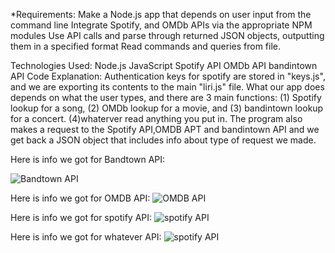 *Requirements:
Make a Node.js app that depends on user input from the command line
Integrate Spotify, and OMDb APIs via the appropriate NPM modules
Use API calls and parse through returned JSON objects, outputting them in a specified format
Read commands and queries from file.

Technologies Used:
Node.js
JavaScript
Spotify API 
OMDb API 
bandintown API
Code Explanation:
Authentication keys for spotify are stored in "keys.js", and we are exporting its contents to the main "liri.js" file.
What our app does depends on what the user types, and there are 3 main functions: 
(1) Spotify lookup for a song, (2) OMDb lookup for a movie, and (3) bandintown lookup for a concert.
(4)whaterver read anything you put in.
The program also makes a request to the Spotify API,OMDB APT and bandintown API and we get back a JSON object that includes info about type of request we made. 

Here is info we got for Bandtown API:

![Bandtown API](https://github.com/helenkhoda2019/liri-node-app/blob/master/concert.png)






Here is info we got for OMDB API:
![OMDB API](https://github.com/helenkhoda2019/liri-node-app/blob/master/movie.png)










Here is info we got for spotify API:
![spotify API](https://github.com/helenkhoda2019/liri-node-app/blob/master/spotify.png)



Here is info we got for whatever API:
![spotify API](https://github.com/helenkhoda2019/liri-node-app/blob/master/whatever.png)



